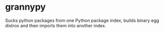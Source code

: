 grannypy
========

Sucks python packages from one Python package index, builds binary egg distros and then imports them into another index.